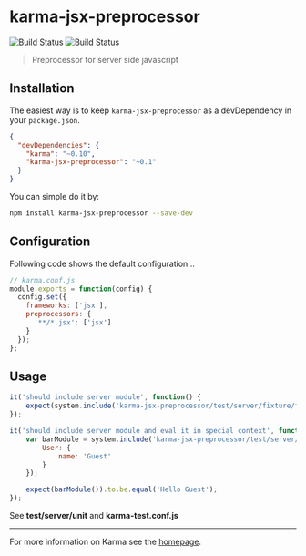 # karma-jsx-preprocessor

[![Build Status](https://travis-ci.org/maksimr/karma-jsx-preprocessor.png?branch=master)](https://travis-ci.org/maksimr/karma-jsx-preprocessor) [![Build Status](https://drone.io/github.com/maksimr/karma-jsx-preprocessor/status.png)](https://drone.io/github.com/maksimr/karma-jsx-preprocessor/latest)

> Preprocessor for server side javascript

## Installation

The easiest way is to keep `karma-jsx-preprocessor` as a devDependency in your `package.json`.
```json
{
  "devDependencies": {
    "karma": "~0.10",
    "karma-jsx-preprocessor": "~0.1"
  }
}
```

You can simple do it by:
```bash
npm install karma-jsx-preprocessor --save-dev
```

## Configuration
Following code shows the default configuration...
```js
// karma.conf.js
module.exports = function(config) {
  config.set({
    frameworks: ['jsx'],
    preprocessors: {
      '**/*.jsx': ['jsx']
    }
  });
};
```

## Usage

```js
it('should include server module', function() {
    expect(system.include('karma-jsx-preprocessor/test/server/fixture/foo.jsx')).to.be.equal('Hello World');
});

it('should include server module and eval it in special context', function() {
    var barModule = system.include('karma-jsx-preprocessor/test/server/fixture/bar.jsx', {
        User: {
            name: 'Guest'
        }
    });

    expect(barModule()).to.be.equal('Hello Guest');
});
```

See **test/server/unit** and **karma-test.conf.js**

----

For more information on Karma see the [homepage].


[homepage]: http://karma-runner.github.com
